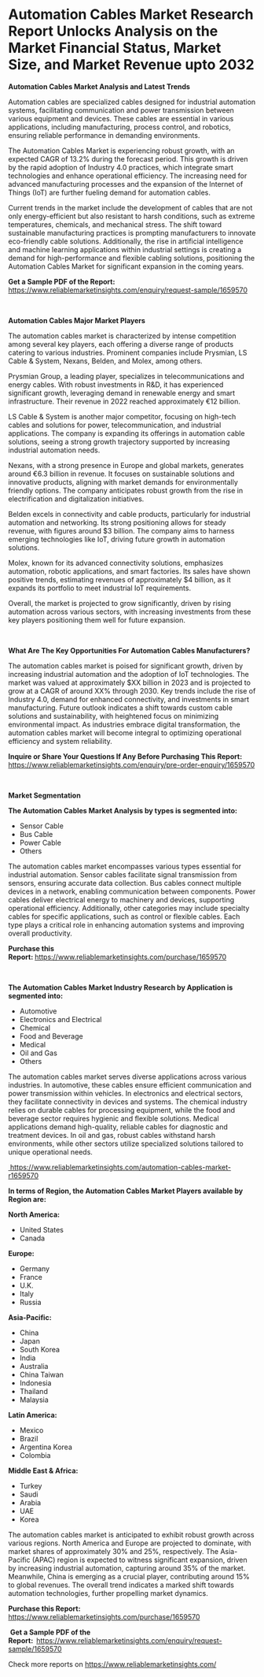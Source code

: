 <p><h1>Automation Cables Market Research Report Unlocks Analysis on the Market Financial Status, Market Size, and Market Revenue upto 2032</h1></p><p><strong>Automation Cables Market Analysis and Latest Trends</strong></p>
<p><p>Automation cables are specialized cables designed for industrial automation systems, facilitating communication and power transmission between various equipment and devices. These cables are essential in various applications, including manufacturing, process control, and robotics, ensuring reliable performance in demanding environments.</p><p>The Automation Cables Market is experiencing robust growth, with an expected CAGR of 13.2% during the forecast period. This growth is driven by the rapid adoption of Industry 4.0 practices, which integrate smart technologies and enhance operational efficiency. The increasing need for advanced manufacturing processes and the expansion of the Internet of Things (IoT) are further fueling demand for automation cables.</p><p>Current trends in the market include the development of cables that are not only energy-efficient but also resistant to harsh conditions, such as extreme temperatures, chemicals, and mechanical stress. The shift toward sustainable manufacturing practices is prompting manufacturers to innovate eco-friendly cable solutions. Additionally, the rise in artificial intelligence and machine learning applications within industrial settings is creating a demand for high-performance and flexible cabling solutions, positioning the Automation Cables Market for significant expansion in the coming years.</p></p>
<p><strong>Get a Sample PDF of the Report:&nbsp;</strong> <a href="https://www.reliablemarketinsights.com/enquiry/request-sample/1659570?utm_campaign=1894&utm_medium=2&utm_source=Github&utm_content=ia&utm_term=17022025&utm_id=automation-cables">https://www.reliablemarketinsights.com/enquiry/request-sample/1659570</a></p>
<p>&nbsp;</p>
<p><strong>Automation Cables Major Market Players</strong></p>
<p><p>The automation cables market is characterized by intense competition among several key players, each offering a diverse range of products catering to various industries. Prominent companies include Prysmian, LS Cable & System, Nexans, Belden, and Molex, among others.</p><p>Prysmian Group, a leading player, specializes in telecommunications and energy cables. With robust investments in R&D, it has experienced significant growth, leveraging demand in renewable energy and smart infrastructure. Their revenue in 2022 reached approximately €12 billion.</p><p>LS Cable & System is another major competitor, focusing on high-tech cables and solutions for power, telecommunication, and industrial applications. The company is expanding its offerings in automation cable solutions, seeing a strong growth trajectory supported by increasing industrial automation needs.</p><p>Nexans, with a strong presence in Europe and global markets, generates around €6.3 billion in revenue. It focuses on sustainable solutions and innovative products, aligning with market demands for environmentally friendly options. The company anticipates robust growth from the rise in electrification and digitalization initiatives.</p><p>Belden excels in connectivity and cable products, particularly for industrial automation and networking. Its strong positioning allows for steady revenue, with figures around $3 billion. The company aims to harness emerging technologies like IoT, driving future growth in automation solutions.</p><p>Molex, known for its advanced connectivity solutions, emphasizes automation, robotic applications, and smart factories. Its sales have shown positive trends, estimating revenues of approximately $4 billion, as it expands its portfolio to meet industrial IoT requirements.</p><p>Overall, the market is projected to grow significantly, driven by rising automation across various sectors, with increasing investments from these key players positioning them well for future expansion.</p></p>
<p>&nbsp;</p>
<p><strong>What Are The Key Opportunities For Automation Cables Manufacturers?</strong></p>
<p><p>The automation cables market is poised for significant growth, driven by increasing industrial automation and the adoption of IoT technologies. The market was valued at approximately $XX billion in 2023 and is projected to grow at a CAGR of around XX% through 2030. Key trends include the rise of Industry 4.0, demand for enhanced connectivity, and investments in smart manufacturing. Future outlook indicates a shift towards custom cable solutions and sustainability, with heightened focus on minimizing environmental impact. As industries embrace digital transformation, the automation cables market will become integral to optimizing operational efficiency and system reliability.</p></p>
<p><strong>Inquire or Share Your Questions If Any Before Purchasing This Report:</strong> <a href="https://www.reliablemarketinsights.com/enquiry/pre-order-enquiry/1659570?utm_campaign=1894&utm_medium=2&utm_source=Github&utm_content=ia&utm_term=17022025&utm_id=automation-cables">https://www.reliablemarketinsights.com/enquiry/pre-order-enquiry/1659570</a></p>
<p>&nbsp;</p>
<p><strong>Market Segmentation</strong></p>
<p><strong>The Automation Cables Market Analysis by types is segmented into:</strong></p>
<p><ul><li>Sensor Cable</li><li>Bus Cable</li><li>Power Cable</li><li>Others</li></ul></p>
<p><p>The automation cables market encompasses various types essential for industrial automation. Sensor cables facilitate signal transmission from sensors, ensuring accurate data collection. Bus cables connect multiple devices in a network, enabling communication between components. Power cables deliver electrical energy to machinery and devices, supporting operational efficiency. Additionally, other categories may include specialty cables for specific applications, such as control or flexible cables. Each type plays a critical role in enhancing automation systems and improving overall productivity.</p></p>
<p><strong>Purchase this Report:&nbsp;</strong><a href="https://www.reliablemarketinsights.com/purchase/1659570?utm_campaign=1894&utm_medium=2&utm_source=Github&utm_content=ia&utm_term=17022025&utm_id=automation-cables">https://www.reliablemarketinsights.com/purchase/1659570</a></p>
<p>&nbsp;</p>
<p><strong>The Automation Cables Market Industry Research by Application is segmented into:</strong></p>
<p><ul><li>Automotive</li><li>Electronics and Electrical</li><li>Chemical</li><li>Food and Beverage</li><li>Medical</li><li>Oil and Gas</li><li>Others</li></ul></p>
<p><p>The automation cables market serves diverse applications across various industries. In automotive, these cables ensure efficient communication and power transmission within vehicles. In electronics and electrical sectors, they facilitate connectivity in devices and systems. The chemical industry relies on durable cables for processing equipment, while the food and beverage sector requires hygienic and flexible solutions. Medical applications demand high-quality, reliable cables for diagnostic and treatment devices. In oil and gas, robust cables withstand harsh environments, while other sectors utilize specialized solutions tailored to unique operational needs.</p></p>
<p><a href="https://www.reliablemarketinsights.com/automation-cables-market-r1659570?utm_campaign=1894&utm_medium=2&utm_source=Github&utm_content=ia&utm_term=17022025&utm_id=automation-cables">&nbsp;https://www.reliablemarketinsights.com/automation-cables-market-r1659570</a></p>
<p><strong>In terms of Region, the Automation Cables Market Players available by Region are:</strong></p>
<p>
    <p> <strong> North America: </strong>
        <ul>
            <li>United States</li>
            <li>Canada</li>
        </ul>
        </p> 
    <p> <strong> Europe: </strong>
        <ul>
            <li>Germany</li>
            <li>France</li>
            <li>U.K.</li>
            <li>Italy</li>
            <li>Russia</li>
        </ul>
        </p> 
    <p> <strong> Asia-Pacific: </strong>
        <ul>
            <li>China</li>
            <li>Japan</li>
            <li>South Korea</li>
            <li>India</li>
            <li>Australia</li>
            <li>China Taiwan</li>
            <li>Indonesia</li>
            <li>Thailand</li>
            <li>Malaysia</li>
        </ul>
        </p> 
    <p> <strong> Latin America: </strong>
        <ul>
            <li>Mexico</li>
            <li>Brazil</li>
            <li>Argentina Korea</li>
            <li>Colombia</li>
        </ul>
        </p> 
    <p> <strong> Middle East & Africa: </strong>
        <ul>
            <li>Turkey</li>
            <li>Saudi</li>
            <li>Arabia</li>
            <li>UAE</li>
            <li>Korea</li>
        </ul>
    </p>
    </p>
<p><p>The automation cables market is anticipated to exhibit robust growth across various regions. North America and Europe are projected to dominate, with market shares of approximately 30% and 25%, respectively. The Asia-Pacific (APAC) region is expected to witness significant expansion, driven by increasing industrial automation, capturing around 35% of the market. Meanwhile, China is emerging as a crucial player, contributing around 15% to global revenues. The overall trend indicates a marked shift towards automation technologies, further propelling market dynamics.</p></p>
<p><strong>Purchase this Report: </strong><a href="https://www.reliablemarketinsights.com/purchase/1659570?utm_campaign=1894&utm_medium=2&utm_source=Github&utm_content=ia&utm_term=17022025&utm_id=automation-cables">https://www.reliablemarketinsights.com/purchase/1659570</a></p>
<p>&nbsp;<strong>Get a Sample PDF of the Report:&nbsp;&nbsp;</strong><a href="https://www.reliablemarketinsights.com/enquiry/request-sample/1659570?utm_campaign=1894&utm_medium=2&utm_source=Github&utm_content=ia&utm_term=17022025&utm_id=automation-cables">https://www.reliablemarketinsights.com/enquiry/request-sample/1659570</a></p>
<p><strong></strong></p>
<p>Check more reports on <a href="https://www.reliablemarketinsights.com/?utm_campaign=1894&utm_medium=2&utm_source=Github&utm_content=ia&utm_term=17022025&utm_id=automation-cables">https://www.reliablemarketinsights.com/</a></p>
